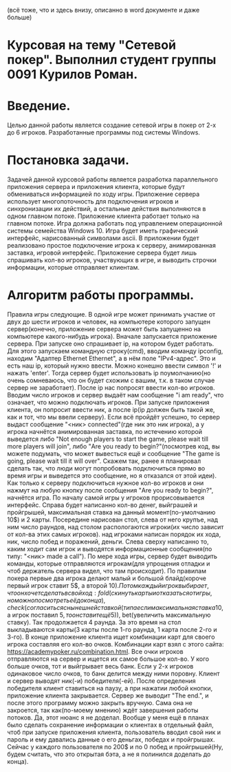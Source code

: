 (всё тоже, что и здесь внизу, описанно в word документе и даже больше)
# Курсовая на тему "Сетевой покер". Выполнил студент группы 0091 Курилов Роман.

# Введение.
Целью данной работы является создание сетевой игры в покер от 2-х до 6 игроков. Разработанные программы под системы Windows.

# Постановка задачи.
Задачей данной курсовой работы является разработка параллельного приложения сервера и приложения клиента, которые будут обмениваться информацией по ходу игры. Приложение сервера использует многопоточность для подключения игроков и синхронизации их действий, а остальные действия выполняются в одном главном потоке. Приложение клиента работает только на главном потоке. Игра должна работать под управлением операционной системы семейства Windows 10. 
Игра будет иметь графический интерфейс, нарисованный символами ascii. В приложении будет реализовано простое подключение игрока к серверу, анимированная заставка, игровой интерфейс. Приложение сервера будет лишь спрашивать кол-во игроков, участвующих в игре, и выводить строчки информации, которые отправляет клиентам.

# Алгоритм работы программы.
 Правила игры следующие. В одной игре может принимать участие от двух до шести игроков и человек, на компьютере которого запущен сервер(конечно, приложение сервера может быть запущенно на компьютере какого-нибудь игрока). Вначале запускается приложение сервера. При запуске оно спрашивает ip, на котором будет работать. Для этого запускаем командную строку(cmd), вводим команду ipconfig, находим "Адаптер Ethernet Ethernet", а в нём поле "IPv4-адрес". Это и есть наш ip, который нужно ввести. Можно конешно ввести символ '!' и нажать 'enter'. Тогда сервер будет использовать ip поумолчанию(но очень сомневаюсь, что он будет схожим с вашим, т.к. в таком случае сервер не заработает). После ip нас попросят ввести кол-во игроков. Вводим число игроков и сервер выдаёт нам сообщение "i am ready", что означает, что можно подключать игроков.
 При запуске приложения клиента, он попросит ввести ник, а после ip(ip должен быть такой же, как и тот, что мы ввели серверу). Если всё пройдёт успешно, то сервер выдаст сообщение "<ник> connected"(где ник это ник игрока), а у игрока начнётся анимированная заставка, по истечению которой выведется либо "Not enough players to start the game, please wait till more players will join", либо "Are you ready to begin?"(посмотрев код, вы можете подумать, что может вывесться ещё и сообщение "The game is going, please wait till it will over". Скажем так, ранее я планировал сделать так, что люди могут попробовать подключиться прямо во время игры и выведется это сообщение, но я отказался от этой идеи). Как только к серверу подключиться нужное кол-во игроков и они нажмут на любую кнопку после сообщения "Are you ready to begin?", начнётся игра.
 По началу самой игры у игроков прорисовывается интерфейс. Справа будет написанно кол-во денег, выйграшей и пройгрышей, максимальная ставка на данный момент(по-умолчанию 10$) и 2 карты. Посередине нарисован стол, слева от него крупъе, над ним число раундов, над столом распологаются игроки(их число зависит от кол-ва этих самых игроков). над игроками написан порядок их хода, ник, число побед и поражений, деньги. Слева сверху написанно то, каким ходит сам игрок и выводятся информационные сообщения(по типу: "<ник> made a call"). По мере хода игры, сервер будет выводить команды, которые отправляются игрокам(для упрощения отладки и чтоб держатель сервера видел, что там происходит). По правилам покера первые два игрока делают малый и большой блайд(короче первый игрок ставит 5$, а второй 10$). Потом каждый игрок выбирает, что он хочет сделать в свой ход: fold(скинуть карты и отказаться от игры, но можно посмотреть её до конца), check(согласиться с нынешней ставкой(типа если максимальная ставка 10$, а игрок поставил 5$, то он ставит ещё 5$)), bet(увеличить максимальную ставку). Так продолжается 4 раунда. За это время на стол выкладываются карты(3 карты после 1-го раунда, 1 карта после 2-го и 3-го).
  В конце приложение клиента ищет комбинации карт для своего игрока составляя его кол-во очков. Комбинации карт взял с этого сайта: https://academypoker.ru/combination.html. Все очки игроков отправляются на сервер и ищется их самое большое кол-во. У кого больше очков, тот и выйгрывает весь банк. Если у 2-х игроков одинаковое число очков, то банк делится между ними поровну. Клиент и сервер выводят ник(-и) победителя(-ей). После определения победителя клиент ставиться на паузу, а при нажатии любой кнопки, приложение клиента закрывается. Сервер же выводит "The end.", и после этого программу можно закрыть вручную. Сама она не закроется, так как(по-моему мнению) ждёт завершения работы потоков. Да, этот нюанс я не доделал. Вообще у меня ещё в планах было сделать сохранение информации о клиентах в отдельный файл, чтоб при запуске приложения клиента, пользователь вводил свой ник и пароль и ему давались данные о его деньгах, победах и пройгрышах. Сейчас у каждого пользователя по 200$ и по 0 побед и пройгрышей(Ну, будем считать, что это открытая бэта, а не я полинился доделать до конца).

